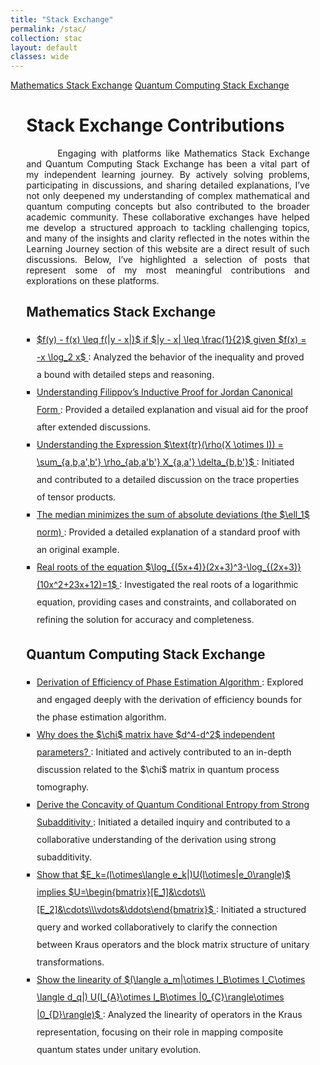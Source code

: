 ```yaml
---
title: "Stack Exchange"
permalink: /stac/
collection: stac
layout: default
classes: wide
---
```


<div class="learning-topnav">
  <a href="#math-stac">Mathematics Stack Exchange</a>
  <a href="#qc-stac">Quantum Computing Stack Exchange</a>
</div>

<style>
.text-block {
  text-align: justify;
  text-indent: 50px;
  max-width: 35cm;
}
/* Reset padding and margin for the list */
#toc-container ul {
  margin: 0; /* Remove extra margins */
  padding-left: 1.2em; /* Controlled space for bullet points */
  list-style-type: square;
}

#toc-container li {
  margin: 0;
  padding: 0; 
  line-height: 2; /* Improve readability */
  text-align: left; /* Ensures no extra space on the right */
  white-space: normal; /* Prevent text from overflowing */
}

.learning-content {
  margin-left: 5%;
  margin-right: 5%;
  max-width: 35cm; /* Avoid excessive width */
  box-sizing: border-box; /* Consistent padding and border behavior */
}

@media (max-width: 768px) {
  #toc-container ul {
    padding-left: 1em; /* Adjust indentation for mobile */
  }
  #toc-container li {
    padding-left: 0.8em;
  }
}
</style>

<div class="learning-content">
  <h1>Stack Exchange Contributions</h1>

<a name="qc"></a>
<div class="text-block">
 <p>Engaging with platforms like Mathematics Stack Exchange and Quantum Computing Stack Exchange has been a vital part of my independent learning journey. By actively solving problems, participating in discussions, and sharing detailed explanations, I’ve not only deepened my understanding of complex mathematical and quantum computing concepts but also contributed to the broader academic community. These collaborative exchanges have helped me develop a structured approach to tackling challenging topics, and many of the insights and clarity reflected in the notes within the Learning Journey section of this website are a direct result of such discussions. Below, I’ve highlighted a selection of posts that represent some of my most meaningful contributions and explorations on these platforms.</p>
 </div>

<h2 id="math-stac">Mathematics Stack Exchange</h2>

<div id="toc-container">
  <ul>
    <li>
      <a href="https://math.stackexchange.com/questions/4614700/prove-fy-%E2%88%92-fx-leq-fy-%E2%88%92-x-if-y-%E2%88%92-x-%E2%89%A4-1-2-given-fx-x-log-2-x">
        $f(y) - f(x) \leq f(|y - x|)$ if $|y - x| \leq \frac{1}{2}$ given $f(x) = -x \log_2 x$
      </a>: Analyzed the behavior of the inequality and proved a bound with detailed steps and reasoning.
    </li>
    <li>
      <a href="https://math.stackexchange.com/questions/3909381/filippovs-inductive-proof-for-jordan-canonical-form/3911296#3911296">
        Understanding Filippov’s Inductive Proof for Jordan Canonical Form
      </a>: Provided a detailed explanation and visual aid for the proof after extended discussions.
    </li>
    <li>
      <a href="https://math.stackexchange.com/questions/4250990/understanding-the-expression-tr-big-rhox-otimes-i-big-sum-a-b-a-b-rho">
        Understanding the Expression $\text{tr}(\rho(X \otimes I)) = \sum_{a,b,a',b'} \rho_{ab,a'b'} X_{a,a'} \delta_{b,b'}$
      </a>: Initiated and contributed to a detailed discussion on the trace properties of tensor products.
    </li>
    <li>
      <a href="https://math.stackexchange.com/questions/113270/the-median-minimizes-the-sum-of-absolute-deviations-the-ell-1-norm/2364943#2364943">
        The median minimizes the sum of absolute deviations (the $\ell_1$ norm)
      </a>: Provided a detailed explanation of a standard proof with an original example.
    </li>
    <li>
      <a href="https://math.stackexchange.com/questions/3204168/real-roots-of-the-equation-log-5x42x33-log-2x310x223x12-1">
Real roots of the equation $\log_{(5x+4)}(2x+3)^3-\log_{(2x+3)}(10x^2+23x+12)=1$
      </a>: Investigated the real roots of a logarithmic equation, providing cases and constraints, and collaborated on refining the solution for accuracy and completeness.
    </li>
  </ul>
</div>

<h2 id="qc-stac">Quantum Computing Stack Exchange</h2>

<div id="toc-container">
  <ul>
    <li>
      <a href="https://quantumcomputing.stackexchange.com/questions/22032/derivation-of-efficiency-of-phase-estimation-algorithm">
        Derivation of Efficiency of Phase Estimation Algorithm
      </a>: Explored and engaged deeply with the derivation of efficiency bounds for the phase estimation algorithm.
    </li>
    <li>
      <a href="https://quantumcomputing.stackexchange.com/questions/28924/why-does-the-chi-matrix-have-d4-d2-independent-parameters">
        Why does the $\chi$ matrix have $d^4-d^2$ independent parameters?
      </a>: Initiated and actively contributed to an in-depth discussion related to the $\chi$ matrix in quantum process tomography.
    </li>
    <li>
      <a href="https://quantumcomputing.stackexchange.com/questions/32094/derive-the-concavity-of-quantum-conditional-entropy-from-strong-subadditivity">
        Derive the Concavity of Quantum Conditional Entropy from Strong Subadditivity
      </a>: Initiated a detailed inquiry and contributed to a collaborative understanding of the derivation using strong subadditivity.
    </li>    
    <li>
      <a href="https://quantumcomputing.stackexchange.com/questions/28290/show-that-e-k-i-otimes-langle-e-kui-otimese-0-rangle-implies-u-beginb">
        Show that $E_k=(I\otimes\langle e_k|)U(I\otimes|e_0\rangle)$ implies $U=\begin{bmatrix}[E_1]&\cdots\\ [E_2]&\cdots\\\vdots&\ddots\end{bmatrix}$
      </a>: Initiated a structured query and worked collaboratively to clarify the connection between Kraus operators and the block matrix structure of unitary transformations.
    </li>    
    <li>
      <a href="https://quantumcomputing.stackexchange.com/questions/28144/show-the-linearity-of-langle-a-m-otimes-i-b-otimes-i-c-otimes-langle-d-q">
        Show the linearity of $(\langle a_m|\otimes I_B\otimes I_C\otimes \langle d_q|) U(I_{A}\otimes I_B\otimes |0_{C}\rangle\otimes |0_{D}\rangle)$
      </a>: Analyzed the linearity of operators in the Kraus representation, focusing on their role in mapping composite quantum states under unitary evolution.
    </li>    
  </ul>
</div>
